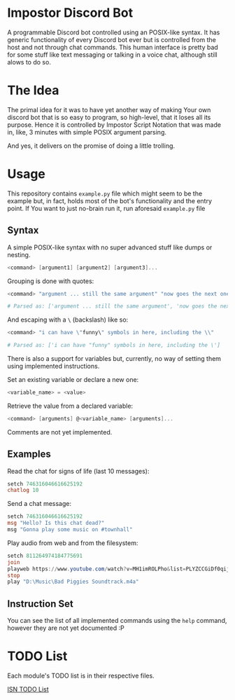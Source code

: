 # Impostor Discord Bot

A programmable Discord bot controlled using an POSIX-like syntax. It has generic functionality of every Discord bot ever but is controlled from the host and not through chat commands. This human interface is pretty bad for some stuff like text messaging or talking in a voice chat, although still alows to do so.

# The Idea
The primal idea for it was to have yet another way of making Your own discord bot that is so easy to program, so high-level, that it loses all its purpose. Hence it is controlled by Impostor Script Notation that was made in, like, 3 minutes with simple POSIX argument parsing.

And yes, it delivers on the promise of doing a little trolling.

# Usage
This repository contains `example.py` file which might seem to be the example but, in fact, holds most of the bot's functionality and the entry point. If You want to just no-brain run it, run aforesaid `example.py` file

## Syntax
A simple POSIX-like syntax with no super advanced stuff like dumps or nesting.

```ps1
<command> [argument1] [argument2] [argument3]...
```

Grouping is done with quotes:
```ps1
<command> "argument ... still the same argument" "now goes the next one"

# Parsed as: ['argument ... still the same argument', 'now goes the next one']
```

And escaping with a `\` (backslash) like so:
```ps1
<command> "i can have \"funny\" symbols in here, including the \\"

# Parsed as: ['i can have "funny" symbols in here, including the \']
```

There is also a support for variables but, currently, no way of setting them using implemented instructions.

Set an existing variable or declare a new one:
```ps1
<variable_name> = <value>
```

Retrieve the value from a declared variable:
```ps1
<command> [arguments] @<variable_name> [arguments]...
```

Comments are not yet implemented.

## Examples
Read the chat for signs of life (last 10 messages):
```ps1
setch 746316046616625192
chatlog 10
```

Send a chat message:
```ps1
setch 746316046616625192
msg "Hello? Is this chat dead?"
msg "Gonna play some music on #townhall"
```

Play audio from web and from the filesystem:
```ps1
setch 811264974184775691
join
playweb https://www.youtube.com/watch?v=MH1imROLPho&list=PLYZCCGiDf0qijxmpClFxZlVWWyzuwjy2y&index=1
stop
play "D:\Music\Bad Piggies Soundtrack.m4a"
```

## Instruction Set
You can see the list of all implemented commands using the `help` command, however they are not yet documented :P

# TODO List
Each module's TODO list is in their respective files.

[ISN TODO List](https://github.com/degeneratehyperbola/ImpostorBot/blob/2429304202cba5416dabc120485fa99ca36faa1f/isn.py#L128-L135)
